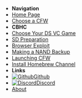 - **Navigation**
- [Home Page](user-guide/introduction)
- [Choose a CFW](user-guide/cfw-choice)
- **CBHC**
- [Choose Your DS VC Game](user-guide/cbhc/ds-vc-choice)
- [SD Preparation](user-guide/cbhc/sd-preparation)
- [Browser Exploit](user-guide/cbhc/browser-exploit)
- [Making a NAND Backup](user-guide/cbhc/nand-backup)
- [Launching CFW](user-guide/cbhc/launching-cfw)
- [Install Homebrew Channel](user-guide/cbhc/installing-hbc)
- **Links**
- [![Github](https://icongram.jgog.in/simple/github.svg?color=808080&size=16)Github](https://github.com//huhenU/WiiUGuide)
- [![Discord](https://icongram.jgog.in/simple/discord.svg?colored&size=16)Discord](https://discord.gg/C29hYvh)
- [About](extras/about)